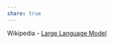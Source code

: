 ```yaml
---
share: true
---
```



Wikipedia - [Large Language Model](https://en.wikipedia.org/wiki/Large_language_model)

